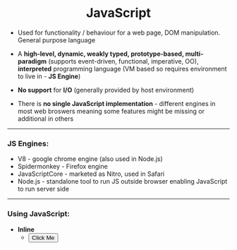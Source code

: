 # <center> JavaScript </center>  

* Used for functionality / behaviour for a web page, DOM manipulation. General purpose language  

* A **high-level, dynamic, weakly typed, prototype-based, multi-paradigm** (supports event-driven, functional, imperative, OO), **interpreted** programming language (VM based so requires environment to live in - **JS Engine**)  

* **No support** for **I/O** (generally provided by host environment)  

* There is **no single JavaScript implementation** - different engines in most web broswers meaning some features might be missing or additional in others  

---  
### JS Engines:  

* V8 - google chrome engine (also used in Node.js)  
* Spidermonkey - Firefox engine  
* JavaScriptCore - marketed as Nitro, used in Safari  
* Node.js - standalone tool to run JS outside browser enabling JavaScript to run server side  

---  
### Using JavaScript:  

* **Inline**  
  * <button id="hellobutton" onclick="alert('HelloWorld')">Click Me</button>  